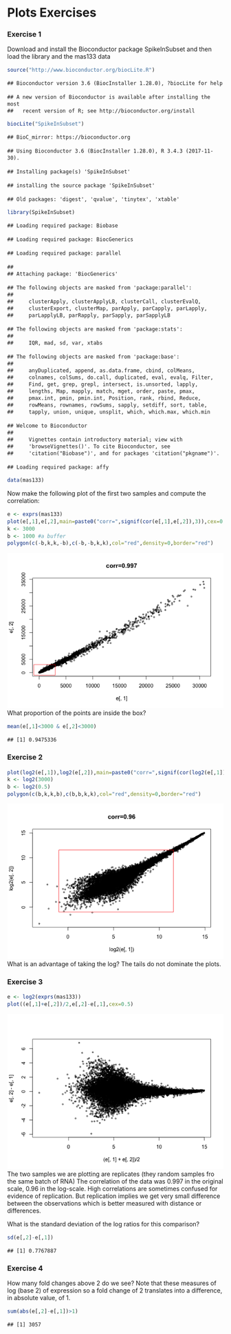 Plots Exercises
================

### Exercise 1

Download and install the Bioconductor package SpikeInSubset and then load the library and the mas133 data

``` r
source("http://www.bioconductor.org/biocLite.R")
```

    ## Bioconductor version 3.6 (BiocInstaller 1.28.0), ?biocLite for help

    ## A new version of Bioconductor is available after installing the most
    ##   recent version of R; see http://bioconductor.org/install

``` r
biocLite("SpikeInSubset")
```

    ## BioC_mirror: https://bioconductor.org

    ## Using Bioconductor 3.6 (BiocInstaller 1.28.0), R 3.4.3 (2017-11-30).

    ## Installing package(s) 'SpikeInSubset'

    ## installing the source package 'SpikeInSubset'

    ## Old packages: 'digest', 'qvalue', 'tinytex', 'xtable'

``` r
library(SpikeInSubset)
```

    ## Loading required package: Biobase

    ## Loading required package: BiocGenerics

    ## Loading required package: parallel

    ## 
    ## Attaching package: 'BiocGenerics'

    ## The following objects are masked from 'package:parallel':
    ## 
    ##     clusterApply, clusterApplyLB, clusterCall, clusterEvalQ,
    ##     clusterExport, clusterMap, parApply, parCapply, parLapply,
    ##     parLapplyLB, parRapply, parSapply, parSapplyLB

    ## The following objects are masked from 'package:stats':
    ## 
    ##     IQR, mad, sd, var, xtabs

    ## The following objects are masked from 'package:base':
    ## 
    ##     anyDuplicated, append, as.data.frame, cbind, colMeans,
    ##     colnames, colSums, do.call, duplicated, eval, evalq, Filter,
    ##     Find, get, grep, grepl, intersect, is.unsorted, lapply,
    ##     lengths, Map, mapply, match, mget, order, paste, pmax,
    ##     pmax.int, pmin, pmin.int, Position, rank, rbind, Reduce,
    ##     rowMeans, rownames, rowSums, sapply, setdiff, sort, table,
    ##     tapply, union, unique, unsplit, which, which.max, which.min

    ## Welcome to Bioconductor
    ## 
    ##     Vignettes contain introductory material; view with
    ##     'browseVignettes()'. To cite Bioconductor, see
    ##     'citation("Biobase")', and for packages 'citation("pkgname")'.

    ## Loading required package: affy

``` r
data(mas133)
```

Now make the following plot of the first two samples and compute the correlation:

``` r
e <- exprs(mas133)
plot(e[,1],e[,2],main=paste0("corr=",signif(cor(e[,1],e[,2]),3)),cex=0.5)
k <- 3000
b <- 1000 #a buffer
polygon(c(-b,k,k,-b),c(-b,-b,k,k),col="red",density=0,border="red")
```

![](8._Plots_Exercises_files/figure-markdown_github/unnamed-chunk-2-1.png) What proportion of the points are inside the box?

``` r
mean(e[,1]<3000 & e[,2]<3000)
```

    ## [1] 0.9475336

### Exercise 2

``` r
plot(log2(e[,1]),log2(e[,2]),main=paste0("corr=",signif(cor(log2(e[,1]),log2(e[,2])),2)),cex=0.5)
k <- log2(3000)
b <- log2(0.5)
polygon(c(b,k,k,b),c(b,b,k,k),col="red",density=0,border="red")
```

![](8._Plots_Exercises_files/figure-markdown_github/unnamed-chunk-4-1.png) What is an advantage of taking the log?
The tails do not dominate the plots.

### Exercise 3

``` r
e <- log2(exprs(mas133))
plot((e[,1]+e[,2])/2,e[,2]-e[,1],cex=0.5)
```

![](8._Plots_Exercises_files/figure-markdown_github/unnamed-chunk-5-1.png) The two samples we are plotting are replicates (they random samples fro the same batch of RNA) The correlation of the data was 0.997 in the original scale, 0.96 in the log-scale. High correlations are sometimes confused for evidence of replication. But replication implies we get very small difference between the observations which is better measured with distance or differences.

What is the standard deviation of the log ratios for this comparison?

``` r
sd(e[,2]-e[,1])
```

    ## [1] 0.7767887

### Exercise 4

How many fold changes above 2 do we see? Note that these measures of log (base 2) of expression so a fold change of 2 translates into a difference, in absolute value, of 1.

``` r
sum(abs(e[,2]-e[,1])>1)
```

    ## [1] 3057
